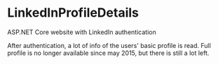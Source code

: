 # LinkedInProfileDetails
ASP.NET Core website with LinkedIn authentication

After authentication, a lot of info of the users' basic profile is read.
Full profile is no longer available since may 2015, but there is still a lot left.
